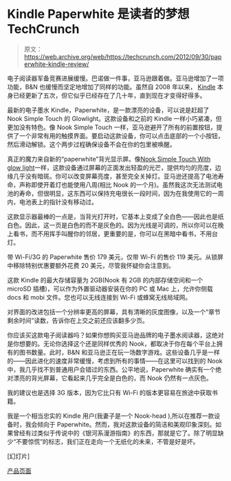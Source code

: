# Kindle Paperwhite 是读者的梦想 TechCrunch

> 原文：<https://web.archive.org/web/https://techcrunch.com/2012/09/30/paperwhite-kindle-review/>

电子阅读器军备竞赛进展缓慢。巴诺做一件事，亚马逊跟着做。亚马逊增加了一项功能，B&N 也缓慢而坚定地增加了同样的功能。虽然自 2008 年以来， [Kindle](https://web.archive.org/web/20221129213113/https://beta.techcrunch.com/tag/Kindle) 本身已经更新了五次，但它似乎已经存在了几十年，直到现在才变得好得多。

最新的电子墨水 Kindle，Paperwhite，是一款漂亮的设备，可以说是赶超了 Nook Simple Touch 的 Glowlight。这款设备和之前的 Kindle 一样小巧紧凑，但更加没有特色。像 Nook Simple Touch 一样，亚马逊避开了所有的前置按钮，提供了一个非常有用的触摸界面。要启动这款设备，你可以点击底部的一个小按钮，然后滑动解锁。这个两步过程确保设备不会在你的包里被唤醒。

真正的魔力来自新的“paperwhite”背光显示屏。像[Nook Simple Touch With glow light](https://web.archive.org/web/20221129213113/https://beta.techcrunch.com/2012/04/24/fly-or-die-the-nook-simple-touch-with-glowlight/)一样，这款设备通过屏幕的正面发出轻盈的光芒，提供均匀的亮度，边缘几乎没有暗斑。你可以改变屏幕亮度，甚至完全关掉灯。亚马逊还提高了电池寿命，声称即使开着灯也能使用八周(相比 Nook 的一个月)。虽然我这次无法测试电池的寿命，但很明显，这东西可以保持充电很长一段时间，因为在我使用它的一周内，电池表上的指针没有移动过。

这款显示器最棒的一点是，当背光打开时，它基本上变成了全白色——因此也是纸白色。因此，这一页是白色的而不是灰色的。因为光线是可调的，所以你可以在晚上看书，而不用挥手叫醒你的邻居，更重要的是，你可以在黑暗中看书，不用台灯。

带 Wi-Fi/3G 的 Paperwhite 售价 179 美元，仅带 Wi-Fi 的售价 119 美元。从锁屏中移除特别优惠要额外花费 20 美元，尽管我怀疑你会注意到。

这款 Kindle 的最大存储容量为 2GB(Nook 有 2GB 的内部存储空间和一个 microSD 插槽)，可以作为外置驱动器安装在你的 PC 或 Mac 上，允许你侧载 docs 和 mobi 文件。您也可以无线连接到 Wi-Fi 或蜂窝无线局域网。

对界面的改进包括一个分辨率更高的屏幕，具有清晰的灰度图像，以及一个“章节剩余时间”读数，告诉你在上交之前还应该翻多少页。

你应该买这款电子阅读器吗？如果你想购买亚马逊品牌的电子墨水阅读器，这绝对是你想要的。无论你选择这个还是同样优秀的 Nook，都取决于你在每个平台上拥有的图书数量。此时，B&N 和亚马逊正在玩一场数字游戏。这些设备几乎是一样的——因此进化的速度非常缓慢，考虑到所有的事情——在这里可以找到的 Nook 中，我几乎找不到普通用户会错过的东西。公平地说，Paperwhite 确实有一个绝对漂亮的背光屏幕，它看起来几乎完全是白色的，而 Nook 仍然有一点灰色。

我的建议也是选择 3G 版本，因为它比只有 Wi-Fi 的版本更容易在旅途中获取书籍。

我是一个相当忠实的 Kindle 用户(我妻子是一个 Nook-head ),所以在推荐一款设备时，我会倾向于 Paperwhite。然而，我对这款设备的简洁和美观印象深刻。如果曾经有过类似于传说中的《银河系漫游指南》的东西，那就是它了。除了明显缺少“不要惊慌”的标志，我们正在走向一个无纸化的未来，不管是好是坏。

[幻灯片]

[产品页面](https://web.archive.org/web/20221129213113/http://www.amazon.com/gp/product/B008UB7DU6/ref=fs_clw)